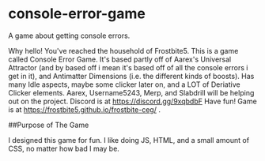# console-error-game
A game about getting console errors.

Why hello! You've reached the household of Frostbite5. This is a game called Console Error Game. It's based partly off of Aarex's Universal Attractor (and by based off i mean it's based off of all the console errors i get in it), and Antimatter Dimensions (i.e. the different kinds of boosts). Has many Idle aspects, maybe some clicker later on, and a LOT of Deriative Clicker elements.
Aarex, Username5243, Merp, and Slabdrill will be helping out on the project.
Discord is at https://discord.gg/9xqbdbF
Have fun! Game is at https://frostbite5.github.io/frostbite-ceg/ .

##Purpose of The Game

I designed this game for fun. I like doing JS, HTML, and a small amount of CSS, no matter how bad I may be.
